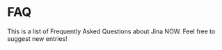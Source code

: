 # FAQ

This is a list of Frequently Asked Questions about Jina NOW. Feel free to suggest new entries!
